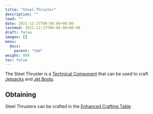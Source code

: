 ```yaml
---
title: "Steel-Thruster"
description: ""
lead: ""
date: 2021-12-27T00:00:00+08:00
lastmod: 2021-12-27T00:00:00+08:00
draft: false
images: []
menu: 
  docs:
    parent: "tbd"
weight: 999
toc: false
---
```


The Steel Thruster is a [Technical Component](https://github.com/Slimefun/Slimefun4/wiki/Technical-Components) that can be used to craft [Jetpacks](https://github.com/Slimefun/Slimefun4/wiki/Jetpacks) and [Jet Boots](https://github.com/Slimefun/Slimefun4/wiki/Jet-Boots).

## Obtaining

Steel Thrusters can be crafted in the [Enhanced Crafting Table](https://github.com/Slimefun/Slimefun4/wiki/Enhanced-Crafting-Table)
